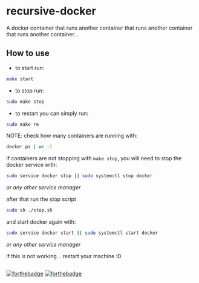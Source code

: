 # recursive-docker

A docker container that runs another container that runs another container that runs another container...

## How to use

- to start run:

```sh
make start
```

- to stop run:

```sh
sudo make stop
```

- to restart you can simply run:

```sh
sudo make re
```

NOTE: check how many containers are running with:

```sh
docker ps | wc -l
```

if containers are not stopping with `make stop`, you will need to stop the docker service with:

```sh
sudo service docker stop || sudo systemctl stop docker
```
*or any other service manager*

after that run the stop script
```sh
sudo sh ./stop.sh
```

and start docker again with:
```sh
sudo service docker start || sudo systemctl start docker
```
*or any other service manager*

if this is not working... restart your machine :D

##
[![forthebadge](https://forthebadge.com/images/badges/powered-by-black-magic.svg)](https://forthebadge.com)
[![forthebadge](https://forthebadge.com/images/badges/you-didnt-ask-for-this.svg)](https://forthebadge.com)
